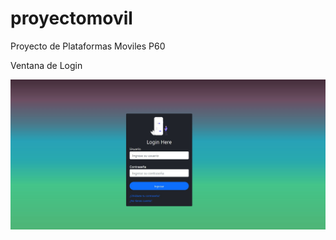 # proyectomovil



Proyecto de Plataformas Moviles P60

Ventana de Login

![Image text](https://github.com/dasmorphy/proyectomovil/blob/main/img/login.jpg)



